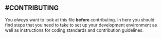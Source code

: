 #CONTRIBUTING
---
You *always* want to look at this file **before** contributing. In here you
should find steps that you need to take to set up your development environment
as well as instructions for coding standards and contribution guidelines.
